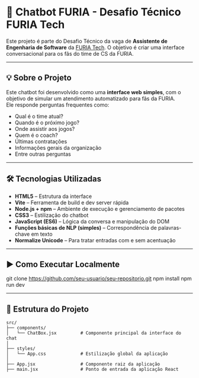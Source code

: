 # 🤖 Chatbot FURIA - Desafio Técnico FURIA Tech

Este projeto é parte do Desafio Técnico da vaga de **Assistente de Engenharia de Software** da [FURIA Tech](https://furia.gg). O objetivo é criar uma interface conversacional para os fãs do time de CS da FURIA.  

---

## 💡 Sobre o Projeto

Este chatbot foi desenvolvido como uma **interface web simples**, com o objetivo de simular um atendimento automatizado para fãs da FURIA.  
Ele responde perguntas frequentes como:

- Qual é o time atual?
- Quando é o próximo jogo?
- Onde assistir aos jogos?
- Quem é o coach?
- Últimas contratações
- Informações gerais da organização
- Entre outras perguntas

---

## 🛠️ Tecnologias Utilizadas

- **HTML5** – Estrutura da interface
- **Vite** – Ferramenta de build e dev server rápida
- **Node.js + npm** – Ambiente de execução e gerenciamento de pacotes
- **CSS3** – Estilização do chatbot
- **JavaScript (ES6)** – Lógica da conversa e manipulação do DOM
- **Funções básicas de NLP (simples)** – Correspondência de palavras-chave em texto
- **Normalize Unicode** – Para tratar entradas com e sem acentuação

---

## ▶️ Como Executar Localmente


   
   git clone https://github.com/seu-usuario/seu-repositorio.git
   npm install
   npm run dev

---

## 📁 Estrutura do Projeto

```plaintext
src/
├── components/
│   └── ChatBox.jsx         # Componente principal da interface do chat
│
├── styles/
│   └── App.css             # Estilização global da aplicação
│
├── App.jsx                 # Componente raiz da aplicação
├── main.jsx                # Ponto de entrada da aplicação React

